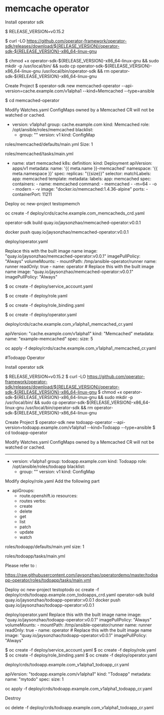 # memcache operator
Install operator sdk

$ RELEASE_VERSION=v0.15.2

$ curl -LO https://github.com/operator-framework/operator-sdk/releases/download/${RELEASE_VERSION}/operator-sdk-${RELEASE_VERSION}-x86_64-linux-gnu

$ chmod +x operator-sdk-${RELEASE_VERSION}-x86_64-linux-gnu && sudo mkdir -p /usr/local/bin/ && sudo cp operator-sdk-${RELEASE_VERSION}-x86_64-linux-gnu /usr/local/bin/operator-sdk && rm operator-sdk-${RELEASE_VERSION}-x86_64-linux-gnu

Create Project
$ operator-sdk new memcached-operator --api-version=cache.example.com/v1alpha1 --kind=Memcached --type=ansible

$ cd memcached-operator

Modify Watches.yaml
ConfigMaps owned by a Memcached CR will not be watched or cached.

- version: v1alpha1
  group: cache.example.com
  kind: Memcached
  role: /opt/ansible/roles/memcached
  blacklist:
    - group: ""
      version: v1
      kind: ConfigMap


 roles/memcached/defaults/main.yml
Size: 1


roles/memcached/tasks/main.yml 
- name: start memcached
  k8s:
    definition:
      kind: Deployment
      apiVersion: apps/v1
      metadata:
        name: '{{ meta.name }}-memcached'
        namespace: '{{ meta.namespace }}'
      spec:
        replicas: "{{size}}"
        selector:
          matchLabels:
            app: memcached
        template:
          metadata:
            labels:
              app: memcached
          spec:
            containers:
            - name: memcached
              command:
              - memcached
              - -m=64
              - -o
              - modern
              - -v
              image: "docker.io/memcached:1.4.36-alpine"
              ports:
                - containerPort: 11211

Deploy
oc new-project testopmemch

oc create -f deploy/crds/cache.example.com_memcacheds_crd.yaml

operator-sdk build quay.io/jaysonzhao/memcached-operator:v0.0.1

docker push quay.io/jaysonzhao/memcached-operator:v0.0.1


deploy/operator.yaml
   
   Replace this with the built image name
          image: "quay.io/jaysonzhao/memcached-operator:v0.0.1"
          imagePullPolicy: "Always"
          volumeMounts:
          - mountPath: /tmp/ansible-operator/runner
            name: runner
            readOnly: true
        - name: operator
          # Replace this with the built image name
          image: "quay.io/jaysonzhao/memcached-operator:v0.0.1"
          imagePullPolicy: "Always"



$ oc create -f deploy/service_account.yaml

$ oc create -f deploy/role.yaml

$ oc create -f deploy/role_binding.yaml

$ oc create -f deploy/operator.yaml



deploy/crds/cache.example.com_v1alpha1_memcached_cr.yaml

apiVersion: "cache.example.com/v1alpha1"
kind: "Memcached"
metadata:
  name: "example-memcached"
spec:
  size: 5


 oc apply -f deploy/crds/cache.example.com_v1alpha1_memcached_cr.yaml



#Todoapp Operator

Install operator sdk

$ RELEASE_VERSION=v0.15.2
$ curl -LO https://github.com/operator-framework/operator-sdk/releases/download/${RELEASE_VERSION}/operator-sdk-${RELEASE_VERSION}-x86_64-linux-gnu
$ chmod +x operator-sdk-${RELEASE_VERSION}-x86_64-linux-gnu && sudo mkdir -p /usr/local/bin/ && sudo cp operator-sdk-${RELEASE_VERSION}-x86_64-linux-gnu /usr/local/bin/operator-sdk && rm operator-sdk-${RELEASE_VERSION}-x86_64-linux-gnu

Create Project
$ operator-sdk new todoapp-operator --api-version=todoapp.example.com/v1alpha1 --kind=Todoapp --type=ansible
$ cd todoapp-operator 

Modify Watches.yaml
ConfigMaps owned by a Memcached CR will not be watched or cached.

---
- version: v1alpha1
  group: todoapp.example.com
  kind: Todoapp
  role: /opt/ansible/roles/todoapp
  blacklist:
    - group: ""
      version: v1
      kind: ConfigMap


Modify deploy/role.yaml
Add the following part

- apiGroups:
  - route.openshift.io
  resources:
  - routes
  verbs:
  - create
  - delete
  - get
  - list
  - patch
  - update
  - watch


 roles/todoapp/defaults/main.yml
size: 1


roles/todoapp/tasks/main.yml 

Please refer to :

https://raw.githubusercontent.com/jaysonzhao/operatordemo/master/todoapp-operator/roles/todoapp/tasks/main.yml


Deploy
oc new-project testoptodo
oc create -f deploy/crds/todoapp.example.com_todoapps_crd.yaml
operator-sdk build quay.io/jaysonzhao/todoapp-operator:v0.0.1
docker push quay.io/jaysonzhao/todoapp-operator:v0.0.1


deploy/operator.yaml
Replace this with the built image name
          image: "quay.io/jaysonzhao/todoapp-operator:v0.0.1"
          imagePullPolicy: "Always"
          volumeMounts:
          - mountPath: /tmp/ansible-operator/runner
            name: runner
            readOnly: true
        - name: operator
          # Replace this with the built image name
          image: "quay.io/jaysonzhao/todoapp-operator:v0.0.1"
          imagePullPolicy: "Always"



$ oc create -f deploy/service_account.yaml
$ oc create -f deploy/role.yaml
$ oc create -f deploy/role_binding.yaml
$ oc create -f deploy/operator.yaml



deploy/crds/todoapp.example.com_v1alpha1_todoapp_cr.yaml

apiVersion: "todoapp.example.com/v1alpha1"
kind: "Todoapp"
metadata:
  name: "mytodo"
spec:
  size: 1


 oc apply -f deploy/crds/todoapp.example.com_v1alpha1_todoapp_cr.yaml




Destroy


oc delete -f deploy/crds/todoapp.example.com_v1alpha1_todoapp_cr.yaml

